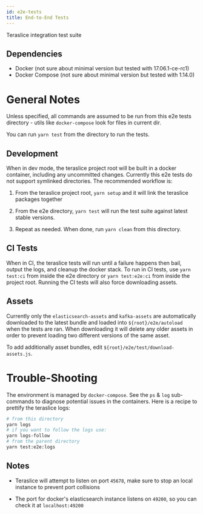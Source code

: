 ```yaml
---
id: e2e-tests
title: End-to-End Tests
---
```


Teraslice integration test suite

## Dependencies

* Docker (not sure about minimal version but tested with 17.06.1-ce-rc1)
* Docker Compose (not sure about minimal version but tested with 1.14.0)

# General Notes

Unless specified, all commands are assumed to be run from this e2e tests
directory - utils like `docker-compose` look for files in current dir.

You can run `yarn test` from the directory to run the tests.

## Development

When in dev mode, the teraslice project root will be built in a docker container, including any uncommitted changes. Currently this e2e tests do not support symlinked directories. The recommended workflow is:

1. From the teraslice project root, `yarn setup` and it will link the teraslice packages together

1. From the e2e directory, `yarn test` will run
   the test suite against latest stable versions.

1. Repeat as needed. When done, run `yarn clean` from this directory.

## CI Tests

When in CI, the teraslice tests will run until a failure happens then bail, output the logs, and cleanup the docker stack. To run in CI tests, use `yarn test:ci` from inside the e2e directory or `yarn test:e2e:ci` from inside the
project root. Running the CI tests will also force downloading assets.

## Assets

Currently only the `elasticsearch-assets` and `kafka-assets` are automatically downloaded to the latest bundle and loaded into `${root}/e2e/autoload` when the tests are ran. When downloading it will delete any older assets in order to prevent loading two different versions of the same asset.

To add additionally asset bundles, edit `${root}/e2e/test/download-assets.js`.

# Trouble-Shooting

The environment is managed by `docker-compose`. See the `ps` & `log`
sub-commands to diagnose potential issues in the containers. Here is a recipe to
prettify the teraslice logs:

```sh
# from this directory
yarn logs
# if you want to follow the logs use:
yarn logs-follow
# from the parent directory
yarn test:e2e:logs
```

## Notes

- Teraslice will attempt to listen on port `45678`, make sure to stop an local instance to prevent port collisions

- The port for docker's elasticsearch instance listens on `49200`, so you can check it at `localhost:49200`
